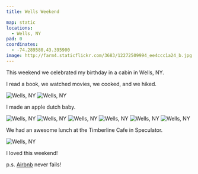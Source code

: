```yaml
---
title: Wells Weekend

map: static
locations:
  - Wells, NY
pad: 0
coordinates:
  - -74.289580,43.395900
image: http://farm4.staticflickr.com/3683/12272509994_ee4ccc1a24_b.jpg
---
```


This weekend we celebrated my birthday in a cabin in Wells, NY.

I read a book, we watched movies, we cooked, and we hiked.

<div class="photos">

<img src="http://farm4.staticflickr.com/3683/12272509994_ee4ccc1a24_b.jpg" class="img-half" alt="Wells, NY">
<img src="http://farm4.staticflickr.com/3778/12272515164_c154352695_b.jpg" class="img-half" alt="Wells, NY">
</div>

I made an apple dutch baby.

<div class="photos">

<img src="http://farm4.staticflickr.com/3717/12272639556_ff5bf3a6f9_b.jpg" alt="Wells, NY">

<img src="http://farm8.staticflickr.com/7360/12272526734_f2809e2fe8_b.jpg" class="img-wide" alt="Wells, NY">
<img src="http://farm6.staticflickr.com/5471/12272086095_63ae9a4818_b.jpg" class="img-tall" alt="Wells, NY">

<img src="http://farm4.staticflickr.com/3750/12272248493_a9b038a092_b.jpg" alt="Wells, NY">

<img src="http://farm6.staticflickr.com/5539/12272258933_ab43268758_b.jpg" class="img-tall" alt="Wells, NY">
<img src="http://farm8.staticflickr.com/7417/12272664036_c37d2ee206_b.jpg" class="img-wide" alt="Wells, NY">
</div>

We had an awesome lunch at the Timberline Cafe in Speculator.

<div class="photos">

<img src="http://farm4.staticflickr.com/3747/12272554594_55a460f605_b.jpg" class="pop-out" alt="Wells, NY">
</div>

I loved this weekend!

p.s. [Airbnb](https://www.airbnb.com/) never fails!
